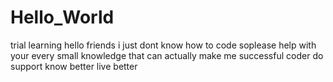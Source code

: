 # Hello_World
trial learning
hello friends i just dont know how to code soplease help with your every small knowledge that can actually make me successful coder 
do support
know better
live better
